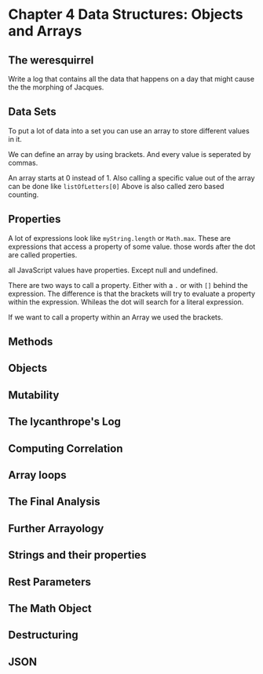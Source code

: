 # Chapter 4 Data Structures: Objects and Arrays

## The weresquirrel
Write a log that contains all the data that happens on a day that might cause the the morphing of Jacques.

## Data Sets
To put a lot of data into a set you can use an array to store different values in it.

We can define an array by using brackets. And every value is seperated by commas.

An array starts at 0 instead of 1.
Also calling a specific value out of the array can be done like `listOfLetters[0]`
Above is also called zero based counting.

## Properties
A lot of expressions look like `myString.length` or `Math.max`.
These are expressions that access a property of some value.
those words after the dot are called properties.

all JavaScript values have properties. Except null and undefined.

There are two ways to call a property. Either with a `.` or with `[]` behind the expression. The difference is that the brackets will try to evaluate a property within the expression. Whileas the dot will search for a literal expression.

If we want to call a property within an Array we used the brackets.

## Methods

## Objects
## Mutability
## The lycanthrope's Log
## Computing Correlation
## Array loops
## The Final Analysis
## Further Arrayology
## Strings and their properties
## Rest Parameters
## The Math Object
## Destructuring
## JSON